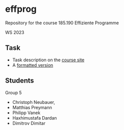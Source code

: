 # effprog
Repository for the course 185.190 Effiziente Programme

WS 2023

## Task

- Task description on the [course site](https://www.complang.tuwien.ac.at/anton/lvas/effizienz-aufgabe23/)
- A [formatted version](/task/angabe.htm)


## Students
Group 5

- Christoph Neubauer,
- Matthias Preymann
- Philipp Vanek
- Haxhimustafa Dardan
- Dimitrov Dimitar
